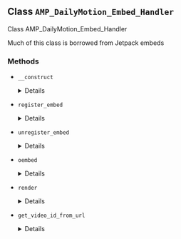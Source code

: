 ## Class `AMP_DailyMotion_Embed_Handler`

Class AMP_DailyMotion_Embed_Handler

Much of this class is borrowed from Jetpack embeds

### Methods
* `__construct`

	<details>

	```php
	public __construct( $args = array() )
	```

	AMP_DailyMotion_Embed_Handler constructor.


	</details>
* `register_embed`

	<details>

	```php
	public register_embed()
	```

	Register embed.


	</details>
* `unregister_embed`

	<details>

	```php
	public unregister_embed()
	```

	Unregister embed.


	</details>
* `oembed`

	<details>

	```php
	public oembed( $matches, $attr, $url )
	```

	Render oEmbed.


	</details>
* `render`

	<details>

	```php
	public render( $args )
	```

	Render.


	</details>
* `get_video_id_from_url`

	<details>

	```php
	private get_video_id_from_url( $url )
	```

	Determine the video ID from the URL.


	</details>
